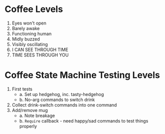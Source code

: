 # Coffee Levels

1. Eyes won't open
2. Barely awake
3. Functioning human
4. Midly buzzed
5. Visibly oscillating
6. I CAN SEE THROUGH TIME
7. TIME SEES THROUGH YOU

# Coffee State Machine Testing Levels

1. First tests
   - a. Set up hedgehog, inc. tasty-hedgehog
   - b. No-arg commands to switch drink
2. Collect drink-switch commands into one command
3. Add/remove mug
   - a. Note breakage
   - b. `Require` callback - need happy/sad commands to test things properly
